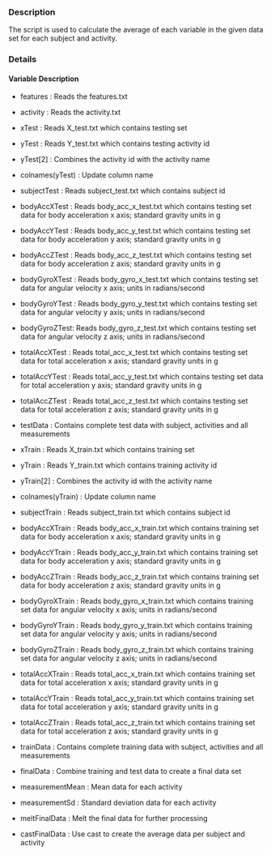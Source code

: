 ### Description

The script is used to calculate the average of each variable in the given data set for each subject and activity.

### Details

#### Variable Description

* features : Reads the features.txt
* activity : Reads the activity.txt
* xTest : Reads X_test.txt which contains testing set
* yTest : Reads Y_test.txt which contains testing activity id
* yTest[2] : Combines the activity id with the activity name
* colnames(yTest) : Update column name
* subjectTest : Reads subject_test.txt which contains subject id
* bodyAccXTest : Reads body_acc_x_test.txt which contains testing set data for body acceleration x axis; standard gravity units in g
* bodyAccYTest : Reads body_acc_y_test.txt which contains testing set data for body acceleration y axis; standard gravity units in g
* bodyAccZTest : Reads body_acc_z_test.txt which contains testing set data for body acceleration z axis; standard gravity units in g
* bodyGyroXTest : Reads body_gyro_x_test.txt which contains testing set data for angular velocity x axis; units in radians/second  
* bodyGyroYTest : Reads body_gyro_y_test.txt which contains testing set data for angular velocity y axis; units in radians/second
* bodyGyroZTest: Reads body_gyro_z_test.txt which contains testing set data for angular velocity z axis; units in radians/second
* totalAccXTest : Reads total_acc_x_test.txt which contains testing set data for total acceleration x axis; standard gravity units in g
* totalAccYTest : Reads total_acc_y_test.txt which contains testing set data for total acceleration y axis; standard gravity units in g
* totalAccZTest : Reads total_acc_z_test.txt which contains testing set data for total acceleration z axis; standard gravity units in g
* testData : Contains complete test data with subject, activities and all measurements

* xTrain : Reads X_train.txt which contains training set
* yTrain : Reads Y_train.txt which contains training activity id
* yTrain[2] : Combines the activity id with the activity name
* colnames(yTrain) : Update column name
* subjectTrain : Reads subject_train.txt which contains subject id
* bodyAccXTrain : Reads body_acc_x_train.txt which contains training set data for body acceleration x axis; standard gravity units in g
* bodyAccYTrain : Reads body_acc_y_train.txt which contains training set data for body acceleration y axis; standard gravity units in g
* bodyAccZTrain : Reads body_acc_z_train.txt which contains training set data for body acceleration z axis; standard gravity units in g
* bodyGyroXTrain : Reads body_gyro_x_train.txt which contains training set data for angular velocity x axis; units in radians/second  
* bodyGyroYTrain : Reads body_gyro_y_train.txt which contains training set data for angular velocity y axis; units in radians/second  
* bodyGyroZTrain : Reads body_gyro_z_train.txt which contains training set data for angular velocity z axis; units in radians/second  
* totalAccXTrain : Reads total_acc_x_train.txt which contains training set data for total acceleration x axis; standard gravity units in g
* totalAccYTrain : Reads total_acc_y_train.txt which contains training set data for total acceleration y axis; standard gravity units in g
* totalAccZTrain : Reads total_acc_z_train.txt which contains training set data for total acceleration z axis; standard gravity units in g
* trainData : Contains complete training data with subject, activities and all measurements

* finalData : Combine training and test data to create a final data set
* measurementMean : Mean data for each activity
* measurementSd : Standard deviation data for each activity
* meltFinalData : Melt the final data for further processing
* castFinalData : Use cast to create the average data per subject and activity

